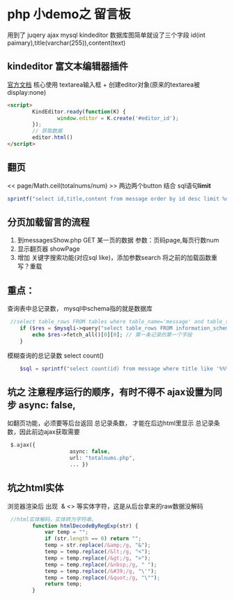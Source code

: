 # php 小demo之 留言板
用到了 juqery ajax mysql kindeditor
数据库图简单就设了三个字段 id(int paimary),title(varchar(255)),content(text)

## kindeditor 富文本编辑器插件
[官方文档](http://kindeditor.net/doc.php)
核心使用 textarea输入框 + 创建editor对象(原来的textarea被display:none)
```html
<script>
        KindEditor.ready(function(K) {
                window.editor = K.create('#editor_id');
        });
        // 获取数据
        editor.html()
</script>
```



## 翻页
<<  page/Math.ceil(totalnums/num) >> 两边两个button
结合  sql语句**limit**
```php
sprintf("select id,title,content from message order by id desc limit %d,%d ",($page-1)*$num,$num);
```

## 分页加载留言的流程
1. 到messagesShow.php  GET 某一页的数据 参数：页码page,每页行数num
2. 显示翻页器 showPage
3. 增加 关键字搜索功能(对应sql like)，添加参数search 将之前的加载函数重写？重载

## 重点：
查询表中总记录数， mysql中schema指的就是数据库 
```php
 //select table_rows FROM tables where table_name='message' and table_schema='test'
    if ($res = $mysqli->query("select table_rows FROM information_schema.tables where table_name='message' and table_schema='test'")) { // test.message
        echo $res->fetch_all()[0][0]; // 第一条记录的第一个字段
    } 
```
模糊查询的总记录数 select count() 
```php
    $sql = sprintf("select count(id) from message where title like '%%%s%%' or content like '%%%s%%' order by id desc",$search,$search);
```

## 坑之 注意程序运行的顺序，有时不得不  ajax设置为同步 async: false,
如翻页功能，必须要等后台返回 总记录条数， 才能在后边html里显示 总记录条数，因此前边ajax获取需要
```php
 $.ajax({
                    async: false, 
                    url: "totalnums.php",
                    ... })
```
## 坑之html实体
浏览器渲染后 出现 &nbsp;&amp; &lt;&gt; 等实体字符，这是从后台拿来的raw数据没解码
```javascript
 //html实体解码，实体转为字符串。
        function htmlDecodeByRegExp(str) {
            var temp = "";
            if (str.length == 0) return "";
            temp = str.replace(/&amp;/g, "&");
            temp = temp.replace(/&lt;/g, "<");
            temp = temp.replace(/&gt;/g, ">");
            temp = temp.replace(/&nbsp;/g, " ");
            temp = temp.replace(/&#39;/g, "\'");
            temp = temp.replace(/&quot;/g, "\"");
            return temp;
        }
```
